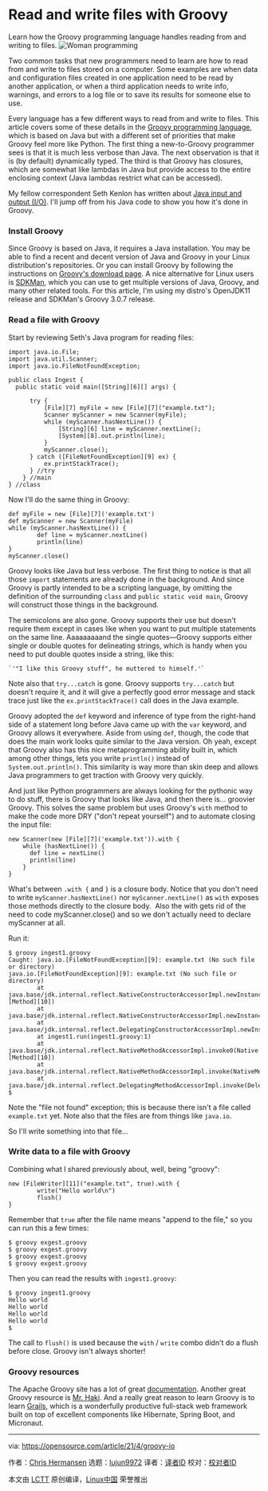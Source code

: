 [#]: subject: (Read and write files with Groovy)
[#]: via: (https://opensource.com/article/21/4/groovy-io)
[#]: author: (Chris Hermansen https://opensource.com/users/clhermansen)
[#]: collector: (lujun9972)
[#]: translator: ( )
[#]: reviewer: ( )
[#]: publisher: ( )
[#]: url: ( )

Read and write files with Groovy
======
Learn how the Groovy programming language handles reading from and
writing to files.
![Woman programming][1]

Two common tasks that new programmers need to learn are how to read from and write to files stored on a computer. Some examples are when data and configuration files created in one application need to be read by another application, or when a third application needs to write info, warnings, and errors to a log file or to save its results for someone else to use.

Every language has a few different ways to read from and write to files. This article covers some of these details in the [Groovy programming language][2], which is based on Java but with a different set of priorities that make Groovy feel more like Python. The first thing a new-to-Groovy programmer sees is that it is much less verbose than Java. The next observation is that it is (by default) dynamically typed. The third is that Groovy has closures, which are somewhat like lambdas in Java but provide access to the entire enclosing context (Java lambdas restrict what can be accessed).

My fellow correspondent Seth Kenlon has written about [Java input and output (I/O)][3]. I'll jump off from his Java code to show you how it's done in Groovy.

### Install Groovy

Since Groovy is based on Java, it requires a Java installation. You may be able to find a recent and decent version of Java and Groovy in your Linux distribution's repositories. Or you can install Groovy by following the instructions on [Groovy's download page][4]. A nice alternative for Linux users is [SDKMan][5], which you can use to get multiple versions of Java, Groovy, and many other related tools. For this article, I'm using my distro's OpenJDK11 release and SDKMan's Groovy 3.0.7 release.

### Read a file with Groovy

Start by reviewing Seth's Java program for reading files:


```
import java.io.File;
import java.util.Scanner;
import java.io.FileNotFoundException;

public class Ingest {
  public static void main([String][6][] args) {

      try {
          [File][7] myFile = new [File][7]("example.txt");
          Scanner myScanner = new Scanner(myFile);
          while (myScanner.hasNextLine()) {
              [String][6] line = myScanner.nextLine();
              [System][8].out.println(line);
          }
          myScanner.close();
      } catch ([FileNotFoundException][9] ex) {
          ex.printStackTrace();
      } //try
    } //main
} //class
```

Now I'll do the same thing in Groovy:


```
def myFile = new [File][7]('example.txt')
def myScanner = new Scanner(myFile)
while (myScanner.hasNextLine()) {
        def line = myScanner.nextLine()
        println(line)
}
myScanner.close()
```

Groovy looks like Java but less verbose. The first thing to notice is that all those `import` statements are already done in the background. And since Groovy is partly intended to be a scripting language, by omitting the definition of the surrounding `class` and `public static void main`, Groovy will construct those things in the background.

The semicolons are also gone. Groovy supports their use but doesn't require them except in cases like when you want to put multiple statements on the same line. Aaaaaaaaand the single quotes—Groovy supports either single or double quotes for delineating strings, which is handy when you need to put double quotes inside a string, like this:


```
`'"I like this Groovy stuff", he muttered to himself.'`
```

Note also that `try...catch` is gone. Groovy supports `try...catch` but doesn't require it, and it will give a perfectly good error message and stack trace just like the `ex.printStackTrace()` call does in the Java example.

Groovy adopted the `def` keyword and inference of type from the right-hand side of a statement long before Java came up with the `var` keyword, and Groovy allows it everywhere. Aside from using `def`, though, the code that does the main work looks quite similar to the Java version. Oh yeah, except that Groovy also has this nice metaprogramming ability built in, which among other things, lets you write `println()` instead of `System.out.println()`. This similarity is way more than skin deep and allows Java programmers to get traction with Groovy very quickly.

And just like Python programmers are always looking for the pythonic way to do stuff, there is Groovy that looks like Java, and then there is… groovier Groovy. This solves the same problem but uses Groovy's `with` method to make the code more DRY ("don't repeat yourself") and to automate closing the input file:


```
new Scanner(new [File][7]('example.txt')).with {
    while (hasNextLine()) {
      def line = nextLine()
      println(line)
    }
}
```

What's between `.with {` and `}` is a closure body. Notice that you don't need to write `myScanner.hasNextLine()` nor `myScanner.nextLine()` as `with` exposes those methods directly to the closure body.  Also the with gets rid of the need to code myScanner.close() and so we don't actually need to declare myScanner at all.

Run it:


```
$ groovy ingest1.groovy
Caught: java.io.[FileNotFoundException][9]: example.txt (No such file or directory)
java.io.[FileNotFoundException][9]: example.txt (No such file or directory)
        at java.base/jdk.internal.reflect.NativeConstructorAccessorImpl.newInstance0(Native [Method][10])
        at java.base/jdk.internal.reflect.NativeConstructorAccessorImpl.newInstance(NativeConstructorAccessorImpl.java:62)
        at java.base/jdk.internal.reflect.DelegatingConstructorAccessorImpl.newInstance(DelegatingConstructorAccessorImpl.java:45)
        at ingest1.run(ingest1.groovy:1)
        at java.base/jdk.internal.reflect.NativeMethodAccessorImpl.invoke0(Native [Method][10])
        at java.base/jdk.internal.reflect.NativeMethodAccessorImpl.invoke(NativeMethodAccessorImpl.java:62)
        at java.base/jdk.internal.reflect.DelegatingMethodAccessorImpl.invoke(DelegatingMethodAccessorImpl.java:43)
$
```

Note the "file not found" exception; this is because there isn't a file called `example.txt` yet. Note also that the files are from things like `java.io`.

So I'll write something into that file…

### Write data to a file with Groovy

Combining what I shared previously about, well, being "groovy":


```
new [FileWriter][11]("example.txt", true).with {
        write("Hello world\n")
        flush()
}
```

Remember that `true` after the file name means "append to the file," so you can run this a few times:


```
$ groovy exgest.groovy
$ groovy exgest.groovy
$ groovy exgest.groovy
$ groovy exgest.groovy
```

Then you can read the results with `ingest1.groovy`:


```
$ groovy ingest1.groovy
Hello world
Hello world
Hello world
Hello world
$
```

The call to `flush()` is used because the `with` / `write` combo didn't do a flush before close. Groovy isn't always shorter!

### Groovy resources

The Apache Groovy site has a lot of great [documentation][12]. Another great Groovy resource is [Mr. Haki][13]. And a really great reason to learn Groovy is to learn [Grails][14], which is a wonderfully productive full-stack web framework built on top of excellent components like Hibernate, Spring Boot, and Micronaut.

--------------------------------------------------------------------------------

via: https://opensource.com/article/21/4/groovy-io

作者：[Chris Hermansen][a]
选题：[lujun9972][b]
译者：[译者ID](https://github.com/译者ID)
校对：[校对者ID](https://github.com/校对者ID)

本文由 [LCTT](https://github.com/LCTT/TranslateProject) 原创编译，[Linux中国](https://linux.cn/) 荣誉推出

[a]: https://opensource.com/users/clhermansen
[b]: https://github.com/lujun9972
[1]: https://opensource.com/sites/default/files/styles/image-full-size/public/lead-images/programming-code-keyboard-laptop-music-headphones.png?itok=EQZ2WKzy (Woman programming)
[2]: https://groovy-lang.org/
[3]: https://opensource.com/article/21/3/io-java
[4]: https://groovy.apache.org/download.html
[5]: https://sdkman.io/
[6]: http://www.google.com/search?hl=en&q=allinurl%3Adocs.oracle.com+javase+docs+api+string
[7]: http://www.google.com/search?hl=en&q=allinurl%3Adocs.oracle.com+javase+docs+api+file
[8]: http://www.google.com/search?hl=en&q=allinurl%3Adocs.oracle.com+javase+docs+api+system
[9]: http://www.google.com/search?hl=en&q=allinurl%3Adocs.oracle.com+javase+docs+api+filenotfoundexception
[10]: http://www.google.com/search?hl=en&q=allinurl%3Adocs.oracle.com+javase+docs+api+method
[11]: http://www.google.com/search?hl=en&q=allinurl%3Adocs.oracle.com+javase+docs+api+filewriter
[12]: https://groovy-lang.org/documentation.html
[13]: https://blog.mrhaki.com/
[14]: https://grails.org/
